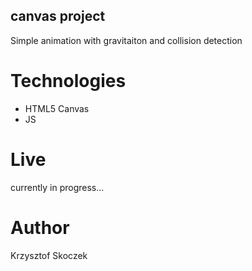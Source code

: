 ## canvas project
Simple animation with gravitaiton and collision detection

# Technologies

- HTML5 Canvas
- JS
# Live

currently in progress...
# Author

Krzysztof Skoczek
